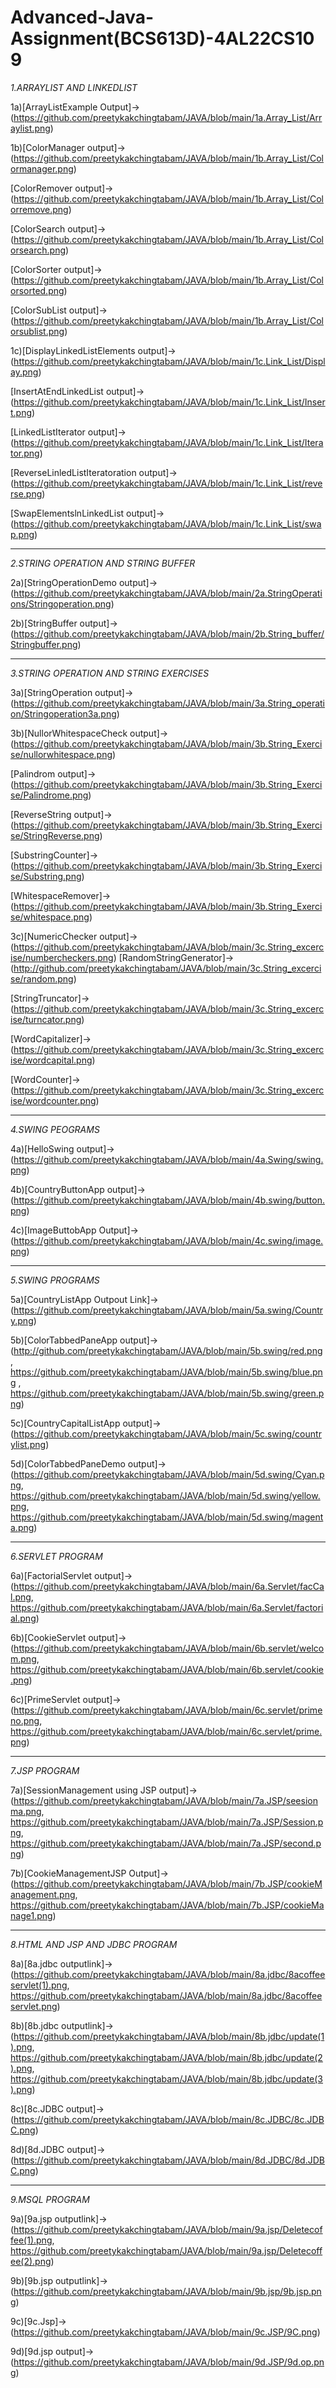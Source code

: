 # Advanced-Java-Assignment(BCS613D)-4AL22CS109
*1.ARRAYLIST AND LINKEDLIST*

1a)[ArrayListExample Output]->(https://github.com/preetykakchingtabam/JAVA/blob/main/1a.Array_List/Arraylist.png)

1b)[ColorManager output]->(https://github.com/preetykakchingtabam/JAVA/blob/main/1b.Array_List/Colormanager.png)

[ColorRemover output]->(https://github.com/preetykakchingtabam/JAVA/blob/main/1b.Array_List/Colorremove.png)

[ColorSearch output]->(https://github.com/preetykakchingtabam/JAVA/blob/main/1b.Array_List/Colorsearch.png)

[ColorSorter output]->(https://github.com/preetykakchingtabam/JAVA/blob/main/1b.Array_List/Colorsorted.png)

[ColorSubList output]->(https://github.com/preetykakchingtabam/JAVA/blob/main/1b.Array_List/Colorsublist.png)

1c)[DisplayLinkedListElements output]->(https://github.com/preetykakchingtabam/JAVA/blob/main/1c.Link_List/Display.png)

[InsertAtEndLinkedList output]->(https://github.com/preetykakchingtabam/JAVA/blob/main/1c.Link_List/Insert.png)

[LinkedListIterator output]->(https://github.com/preetykakchingtabam/JAVA/blob/main/1c.Link_List/Iterator.png)

[ReverseLinledListIteratoration output]->(https://github.com/preetykakchingtabam/JAVA/blob/main/1c.Link_List/reverse.png)

[SwapElementslnLinkedList output]->(https://github.com/preetykakchingtabam/JAVA/blob/main/1c.Link_List/swap.png)
____________________________________________________________________________________________________________________________________________________________________
*2.STRING OPERATION AND STRING BUFFER*

2a)[StringOperationDemo output]->(https://github.com/preetykakchingtabam/JAVA/blob/main/2a.StringOperations/Stringoperation.png)


2b)[StringBuffer output]->(https://github.com/preetykakchingtabam/JAVA/blob/main/2b.String_buffer/Stringbuffer.png)
_____________________________________________________________________________________________________________________________________________________________________
*3.STRING OPERATION AND STRING EXERCISES*

3a)[StringOperation output]->(https://github.com/preetykakchingtabam/JAVA/blob/main/3a.String_operation/Stringoperation3a.png)

3b)[NullorWhitespaceCheck output]->(https://github.com/preetykakchingtabam/JAVA/blob/main/3b.String_Exercise/nullorwhitespace.png)

[Palindrom output]->(https://github.com/preetykakchingtabam/JAVA/blob/main/3b.String_Exercise/Palindrome.png)

[ReverseString output]->(https://github.com/preetykakchingtabam/JAVA/blob/main/3b.String_Exercise/StringReverse.png)

[SubstringCounter]->(https://github.com/preetykakchingtabam/JAVA/blob/main/3b.String_Exercise/Substring.png)

[WhitespaceRemover]->(https://github.com/preetykakchingtabam/JAVA/blob/main/3b.String_Exercise/whitespace.png)

3c)[NumericChecker output]->(https://github.com/preetykakchingtabam/JAVA/blob/main/3c.String_excercise/numbercheckers.png)
[RandomStringGenerator]->(http://github.com/preetykakchingtabam/JAVA/blob/main/3c.String_excercise/random.png) 

[StringTruncator]->(https://github.com/preetykakchingtabam/JAVA/blob/main/3c.String_excercise/turncator.png)

[WordCapitalizer]->(https://github.com/preetykakchingtabam/JAVA/blob/main/3c.String_excercise/wordcapital.png) 

[WordCounter]->(https://github.com/preetykakchingtabam/JAVA/blob/main/3c.String_excercise/wordcounter.png)
________________________________________________________________________________________________________________________________________________________________
*4.SWING PEOGRAMS*

4a)[HelloSwing output]->(https://github.com/preetykakchingtabam/JAVA/blob/main/4a.Swing/swing.png)

4b)[CountryButtonApp output]->(https://github.com/preetykakchingtabam/JAVA/blob/main/4b.swing/button.png)

4c)[ImageButtobApp Output]->(https://github.com/preetykakchingtabam/JAVA/blob/main/4c.swing/image.png)
____________________________________________________________________________________________________________________________________________________________________
*5.SWING PROGRAMS*

5a)[CountryListApp Outpout Link]->(https://github.com/preetykakchingtabam/JAVA/blob/main/5a.swing/Country.png)

5b)[ColorTabbedPaneApp output]->(http://github.com/preetykakchingtabam/JAVA/blob/main/5b.swing/red.png , https://github.com/preetykakchingtabam/JAVA/blob/main/5b.swing/blue.png , https://github.com/preetykakchingtabam/JAVA/blob/main/5b.swing/green.png)

5c)[CountryCapitalListApp output]->(https://github.com/preetykakchingtabam/JAVA/blob/main/5c.swing/countrylist.png)

5d)[ColorTabbedPaneDemo output]->(https://github.com/preetykakchingtabam/JAVA/blob/main/5d.swing/Cyan.png, https://github.com/preetykakchingtabam/JAVA/blob/main/5d.swing/yellow.png, https://github.com/preetykakchingtabam/JAVA/blob/main/5d.swing/magenta.png)
_______________________________________________________________________________________________________________________________________________________________________
*6.SERVLET PROGRAM*

6a)[FactorialServlet output]->(https://github.com/preetykakchingtabam/JAVA/blob/main/6a.Servlet/facCal.png, https://github.com/preetykakchingtabam/JAVA/blob/main/6a.Servlet/factorial.png)

6b)[CookieServlet output]->(https://github.com/preetykakchingtabam/JAVA/blob/main/6b.servlet/welcom.png, https://github.com/preetykakchingtabam/JAVA/blob/main/6b.servlet/cookie.png)

6c)[PrimeServlet output]->(https://github.com/preetykakchingtabam/JAVA/blob/main/6c.servlet/primeno.png, https://github.com/preetykakchingtabam/JAVA/blob/main/6c.servlet/prime.png)

___________________________________________________________________________________________________________________________________________________________________________
*7.JSP PROGRAM*

7a)[SessionManagement using JSP output]->(https://github.com/preetykakchingtabam/JAVA/blob/main/7a.JSP/seesionma.png, https://github.com/preetykakchingtabam/JAVA/blob/main/7a.JSP/Session.png, https://github.com/preetykakchingtabam/JAVA/blob/main/7a.JSP/second.png)

7b)[CookieManagementJSP Output]->(https://github.com/preetykakchingtabam/JAVA/blob/main/7b.JSP/cookieManagement.png, https://github.com/preetykakchingtabam/JAVA/blob/main/7b.JSP/cookieManage1.png)
___________________________________________________________________________________________________________________________________________________________________________
*8.HTML AND JSP AND JDBC PROGRAM*

8a)[8a.jdbc outputlink]->(https://github.com/preetykakchingtabam/JAVA/blob/main/8a.jdbc/8acoffeeservlet(1).png, https://github.com/preetykakchingtabam/JAVA/blob/main/8a.jdbc/8acoffeeservlet.png)

8b)[8b.jdbc outputlink]->(https://github.com/preetykakchingtabam/JAVA/blob/main/8b.jdbc/update(1).png,
https://github.com/preetykakchingtabam/JAVA/blob/main/8b.jdbc/update(2).png,
https://github.com/preetykakchingtabam/JAVA/blob/main/8b.jdbc/update(3).png)

8c)[8c.JDBC output]->(https://github.com/preetykakchingtabam/JAVA/blob/main/8c.JDBC/8c.JDBC.png)

8d)[8d.JDBC output]->(https://github.com/preetykakchingtabam/JAVA/blob/main/8d.JDBC/8d.JDBC.png)
_________________________________________________________________________________________________________________________________________________________________________
*9.MSQL PROGRAM*

9a)[9a.jsp outputlink]->(https://github.com/preetykakchingtabam/JAVA/blob/main/9a.jsp/Deletecoffee(1).png,
https://github.com/preetykakchingtabam/JAVA/blob/main/9a.jsp/Deletecoffee(2).png)

9b)[9b.jsp outputlink]->(https://github.com/preetykakchingtabam/JAVA/blob/main/9b.jsp/9b.jsp.png)

9c)[9c.Jsp]->(https://github.com/preetykakchingtabam/JAVA/blob/main/9c.JSP/9C.png)

9d)[9d.jsp output]->(https://github.com/preetykakchingtabam/JAVA/blob/main/9d.JSP/9d.op.png)

